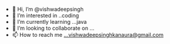 - 👋 Hi, I’m @vishwadeepsingh
- 👀 I’m interested in ..coding
- 🌱 I’m currently learning ...java
- 💞️ I’m looking to collaborate on ...
- 📫 How to reach me ...vishwadeepsinghkanaura@gmail.com

<!---
vishwadeepsingh232/vishwadeepsingh232 is a ✨ special ✨ repository because its `README.md` (this file) appears on your GitHub profile.
You can click the Preview link to take a look at your changes.
--->
